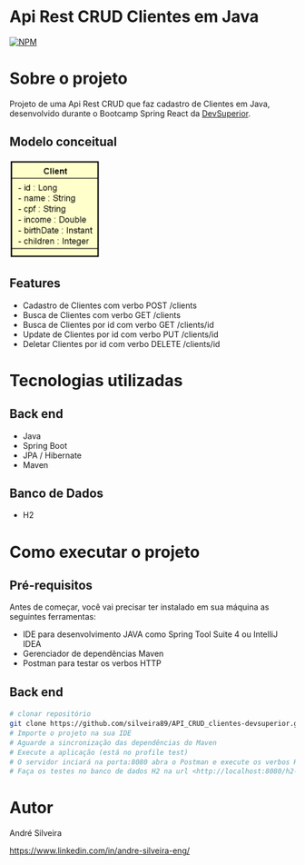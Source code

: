 # Api Rest CRUD Clientes em Java 
[![NPM](https://img.shields.io/npm/l/react)](https://github.com/silveira89/API_CRUD_clientes-devsuperior/blob/main/LICENSE) 

# Sobre o projeto

Projeto de uma Api Rest CRUD que faz cadastro de Clientes em Java, desenvolvido durante o Bootcamp Spring React da [DevSuperior](https://devsuperior.com "Site da DevSuperior").

## Modelo conceitual
![Modelo Conceitual](https://github.com/silveira89/API_CRUD_clientes-devsuperior/blob/main/assets/modelo%20conceitual.png)

## Features
- Cadastro de Clientes com verbo POST /clients
- Busca de Clientes com verbo GET /clients
- Busca de Clientes por id com verbo GET /clients/id
- Update de Clientes por id com verbo PUT /clients/id
- Deletar Clientes por id com verbo DELETE /clients/id

# Tecnologias utilizadas
## Back end
- Java
- Spring Boot
- JPA / Hibernate
- Maven

## Banco de Dados 
- H2

# Como executar o projeto

## Pré-requisitos
Antes de começar, você vai precisar ter instalado em sua máquina as seguintes ferramentas:

- IDE para desenvolvimento JAVA como Spring Tool Suite 4 ou IntelliJ IDEA
- Gerenciador de dependências Maven
- Postman para testar os verbos HTTP

## Back end

```bash
# clonar repositório
git clone https://github.com/silveira89/API_CRUD_clientes-devsuperior.git
# Importe o projeto na sua IDE
# Aguarde a sincronização das dependências do Maven
# Execute a aplicação (está no profile test)
# O servidor inciará na porta:8080 abra o Postman e execute os verbos HTTP na url <http://localhost:8080/clients>
# Faça os testes no banco de dados H2 na url <http://localhost:8080/h2-console>
```

# Autor

André Silveira

https://www.linkedin.com/in/andre-silveira-eng/
